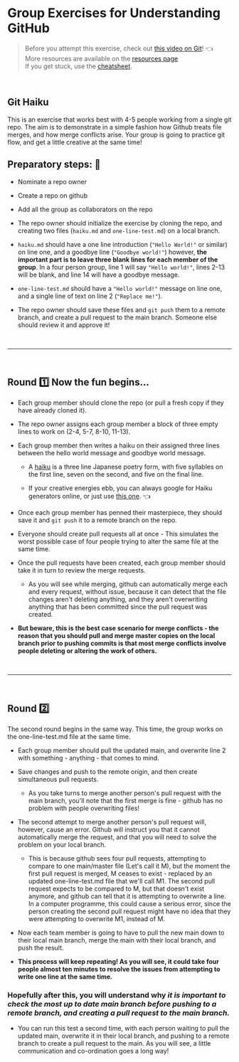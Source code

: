 # Group Exercises for Understanding GitHub

> Before you attempt this exercise, check out [this video on Git](https://app.pluralsight.com/course-player?clipId=8dc1a5de-01c5-452e-a45f-d2f77a980e1c)! :point_left: <br>
> More resources are available on the [resources page](https://github.com/210222-reston-java-msa/demos/blob/main/week4/GitWorkshop/resources.md) <br>
> If you get stuck, use the [cheatsheet](https://github.com/210222-reston-java-msa/demos/blob/main/week4/GitWorkshop/cheatsheet.md).

<br>

## Git Haiku

This is an exercise that works best with 4-5 people working from a single git repo. The aim is to demonstrate in a simple fashion how Github treats file merges, and how merge conflicts arise.
Your group is going to practice git flow, and get a little creative at the same time!

## Preparatory steps: :triangular_flag_on_post:
* Nominate a repo owner

* Create a repo on github

* Add all the group as collaborators on the repo

* The repo owner should initialize the exercise by cloning the repo, and creating two files (`haiku.md` and `one-line-test.md`) on a local branch.

* `haiku.md` should have a one line introduction (`"Hello World!"` or similar) on line one, and a goodbye line (`"Goodbye world!"`) however, **the important part is to leave three blank lines for each member of the group**. In a four person group, line 1 will say `"Hello world!"`, lines 2-13 will be blank, and line 14 will have a goodbye message.

* `one-line-test.md` should have a `"Hello world!"` message on line one, and a single line of text on line 2 (`"Replace me!"`).

* The repo owner should save these files and `git push` them to a remote branch, and create a pull request to the main branch. Someone else should review it and approve it!

<br>

<hr>

<br>

## Round :one: Now the fun begins...

* Each group member should clone the repo (or pull a fresh copy if they have already cloned it).

* The repo owner assigns each group member a block of three empty lines to work on (2-4, 5-7, 8-10, 11-13).

* Each group member then writes a haiku on their assigned three lines between the hello world message and goodbye world message.

    - A [haiku](https://en.wikipedia.org/wiki/Haiku) is a three line Japanese poetry form, with five syllables on the first line, seven on the second, and five on the final line.

    - If your creative energies ebb, you can always google for Haiku generators online, or just use [this one](http://www.everypoet.com/haiku/default.htm). :point_left:

* Once each group member has penned their masterpiece, they should save it and `git push` it to a remote branch on the repo.

* Everyone should create pull requests all at once - This simulates the worst possible case of four people trying to alter the same file at the same time.

* Once the pull requests have been created, each group member should take it in turn to review the merge requests.

  - As you will see while merging, github can automatically merge each and every request, without issue, because it can detect that the file changes aren't deleting anything, and they aren't overwriting anything that has been committed since the pull request was created.

* **But beware, this is the best case scenario for merge conflicts - the reason that you should pull and merge master copies on the local branch prior to pushing commits is that most merge conflicts involve people deleting or altering the work of others.**

<br>

<hr>

<br>

## Round :two:
The second round begins in the same way. This time, the group works on the one-line-test.md file at the same time.

* Each group member should pull the updated main, and overwrite line 2 with something - anything - that comes to mind.

* Save changes and push to the remote origin, and then create simultaneous pull requests.
  - As you take turns to merge another person's pull request with the main branch, you'll note that the first merge is fine - github has no problem with people overwriting files!

* The second attempt to merge another person's pull request will, however, cause an error. Github will instruct you that it cannot automatically merge the request, and that you will need to solve the problem on your local branch.
  - This is because github sees four pull requests, attempting to compare to one main/master file (Let's call it M), but the moment the first pull request is merged, M ceases to exist - replaced by an updated one-line-test.md file that we'll call M1. The second pull request expects to be compared to M, but that doesn't exist anymore, and github can tell that it is attempting to overwrite a line. In a computer programme, this could cause a serious error, since the person creating the second pull request might have no idea that they were attempting to overwrite M1, instead of M.
  
* Now each team member is going to have to pull the new main down to their local main branch, merge the main with their local branch, and push the result.

* **This process will keep repeating! As you will see, it could take four people almost ten minutes to resolve the issues from attempting to write one line at the same time.**

### Hopefully after this, you will understand why ***it is important to check the most up to date main branch before pushing to a remote branch, and creating a pull request to the main branch.***

* You can run this test a second time, with each person waiting to pull the updated main, overwrite it in their local branch, and pushing to a remote branch to create a pull request to the main. As you will see, a little communication and co-ordination goes a long way!
